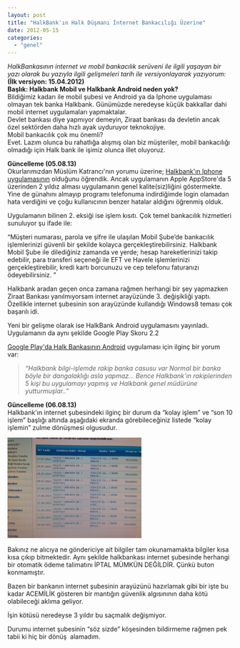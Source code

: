 ```yaml
---
layout: post
title: "HalkBank'ın Halk Düşmanı İnternet Bankacılığı Üzerine"
date: 2012-05-15
categories: 
  - "genel"
---
```


_HalkBankasının internet ve mobil bankacılık serüveni ile ilgili yaşayan bir yazı olarak bu yazıyla ilgili gelişmeleri tarih ile versiyonlayarak yazıyorum:_  
**(İlk versiyon: 15.04.2012)**  
**Başlık: Halkbank Mobil ve Halkbank Android neden yok?**  
Bildiğimiz kadarı ile mobil şubesi ve Android ya da Iphone uygulaması olmayan tek banka Halkbank. Günümüzde neredeyse küçük bakkallar dahi mobil internet uygulamaları yapmaktalar.  
Devlet bankası diye yapmıyor demeyin, Ziraat bankası da devletin ancak özel sektörden daha hızlı ayak uyduruyor teknokojiye.  
Mobil bankacılık çok mu önemli?  
Evet. Lazım olunca bu rahatlığa alışmış olan biz müşteriler, mobil bankacılığı olmadığı için Halk bank ile işimiz olunca illet oluyoruz.  
  
**Güncelleme (05.08.13)**  
Okurlarımızdan Müslüm Katrancı'nın yorumu üzerine; [Halkbank'ın Iphone uygulamasının](https://itunes.apple.com/tr/app/halkbank-mobil-bankac-l-k/id506296370?l=tr&mt=8) olduğunu öğrendik. Ancak uygulamanın Apple AppStore'da 5 üzerinden 2 yıldız alması uygulamanın genel kalite(siz)liğini göstermekte. Yine de günahını almayıp programı telefonuma indirdiğimde login olamadan hata verdiğini ve çoğu kullanıcının benzer hatalar aldığını öğrenmiş olduk.  
  
Uygulamanın bilinen 2. eksiği ise işlem kısıtı. Çok temel bankacılık hizmetleri sunuluyor şu ifade ile:  
  
“Müşteri numarası, parola ve şifre ile ulaşılan Mobil Şube’de bankacılık işlemlerinizi güvenli bir şekilde kolayca gerçekleştirebilirsiniz. Halkbank Mobil Şube ile dilediğiniz zamanda ve yerde; hesap hareketlerinizi takip edebilir, para transferi seçeneği ile EFT ve Havele işlemlerinizi gerçekleştirebilir, kredi kartı borcunuzu ve cep telefonu faturanızı ödeyebilirsiniz. ”  
  
Halkbank aradan geçen onca zamana rağmen herhangi bir şey yapmazken Ziraat Bankası yanılmıyorsam internet arayüzünde 3. değişikliği yaptı. Özellikle internet şubesinin son arayüzünde kullandığı Windows8 teması çok başarılı idi.  
  
Yeni bir gelişme olarak ise HalkBank Android uygulamasını yayınladı. Uygulamanın da aynı şekilde Google Play Skoru 2.2  
  
[Google Play'da Halk Bankasının Android](https://play.google.com/store/apps/details?id=halk.android&hl=tr) uygulaması için ilginç bir yorum var:  
  

> _“Halkbank bilgi-işlemde rakip banka casusu var Normal bir banka böyle bir dangalaklığı asla yapmaz… Bence Halkbank'ın rakiplerinden 5 kişi bu uygulamayı yapmış ve Halkbank genel müdürüne yutturmuşlar..”_

**Güncelleme (06.08.13)**  
Halkbank'ın internet şubesindeki ilginç bir durum da “kolay işlem” ve “son 10 işlem” başlığı altında aşağıdaki ekranda görebileceğiniz listede “kolay işlemin” zulme dönüşmesi olgusudur.  

[![](/images/8c38e-halkbank-zeki-internet-arayuzu.jpg)](https://suatatan.wordpress.com/wp-content/uploads/2012/05/8c38e-halkbank-zeki-internet-arayuzu.jpg)

  

  

Bakınız ne alıcıya ne göndericiye ait bilgiler tam okunamamakta bilgiler kısa kısa çıkıp bitmektedir. Aynı şekilde halkbankası internet şubesinde herhangi bir otomatik ödeme talimatını İPTAL MÜMKÜN DEĞİLDİR. Çünkü buton konmamıştır. 

  

Bazen bir bankanın internet şubesinin arayüzünü hazırlamak gibi bir işte bu kadar ACEMİLİK gösteren bir mantığın güvenlik algısınının daha kötü olabileceği aklıma geliyor.

  

İşin kötüsü neredeyse 3 yıldır bu saçmalık değişmiyor.

  

Durumu internet şubesinin “söz sizde” köşesinden bildirmeme rağmen pek tabii ki hiç bir dönüş  alamadım.
